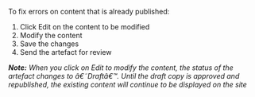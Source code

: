 To fix errors on content that is already published:
1. Click Edit on the content to be modified
1. Modify the content
1. Save the changes
1. Send the artefact for review

***Note:***
*When you click on Edit to modify the content, the status of the artefact changes to â€˜Draftâ€™. Until the draft copy is approved and republished, the existing content will continue to be displayed on the site*
